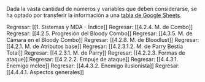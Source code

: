 
Dada la vasta cantidad de números y variables que deben considerarse, se ha optado por transferir la información a una [tabla de Google Sheets](https://docs.google.com/spreadsheets/d/1AQ4ao_3ASn8x8e8FhD1UMfb9__zpoM1QqLuwZVOa5_s/edit?usp=sharing).


Regresar: [[1. Sistemas y MDA - Índice]]
Regresar: [[4.2.4. M. de Combo]]
Regresar: [[4.2.5. Progresión del Bloody Combo]]
Regresar: [[4.3.5. M. de Cámara en el Bloody Combo]]
Regresar: [[4.2.8. M. de Bloodlust]]
Regresar: [[4.2.1. M. de Atributos base]]
Regresar: [[4.2.3.1.2. M. de Parry Bestia Total]]
Regresar: [[4.2.3.1. M. de Parry]]
Regresar: [[4.2.2.3. Formas de ataque]]
Regresar: [[4.2.2.2. Empuje de ataque]]
Regresar: [[4.4.3.1. Enemigo melee]]
Regresar: [[4.4.3.2. Enemigo ilusionista]]
Regresar: [[4.4.4.1. Aspectos generales]]

